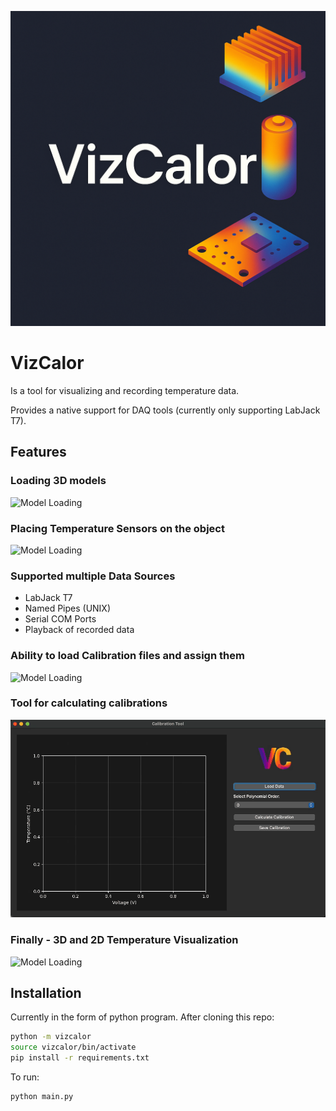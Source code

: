 ![VizCalor](imgs/header.png)

# VizCalor
Is a tool for visualizing and recording temperature data.

Provides a native support for DAQ tools (currently only supporting LabJack T7).

## Features

### Loading 3D models

![Model Loading](imgs/Model_loading.gif)


### Placing Temperature Sensors on the object

![Model Loading](imgs/Sensor_placement.gif)

### Supported multiple Data Sources

- LabJack T7
- Named Pipes (UNIX)
- Serial COM Ports
- Playback of recorded data

### Ability to load Calibration files and assign them

![Model Loading](imgs/calib_loading.gif)

### Tool for calculating calibrations

![Model Loading](imgs/Calibrator.gif)


### Finally - 3D and 2D Temperature Visualization

![Model Loading](imgs/temp_vis.gif)

## Installation

Currently in the form of python program. After cloning this repo:

```zsh
python -m vizcalor
source vizcalor/bin/activate
pip install -r requirements.txt
```

To run:

```zsh
python main.py
```

